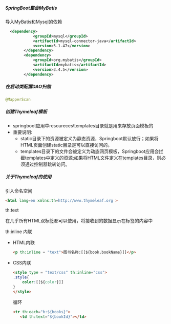 ##### SpringBoot整合MyBatis

导入MyBatis和Mysql的依赖

```xml
  <dependency>
            <groupId>mysql</groupId>
            <artifactId>mysql-connector-java</artifactId>
            <version>5.1.47</version>
        </dependency>
        <dependency>
            <groupId>org.mybatis</groupId>
            <artifactId>mybatis</artifactId>
            <version>3.4.5</version>
        </dependency>
```

##### 在启动类配置DAO扫描

```java
@MapperScan
```

##### 创建Thymeleaf模板

- springboot应用中resoureces\templates目录就是用来存放页面模板的
- 重要说明:
  - static目录下的资源被定义为静态资源，Springboot默认放行；如果将HTML页面创建static目录是可以直接访问的。
  - templates目录下的文件会被定义为动态网页模板，Springboot应用会拦截templates中定义的资源;如果将HTML文件定义在templates目录，则必须通过控制器跳转访问。



##### 关于Thymeleaf的使用

引入命名空间

```html
<html lang=en xmlns:th=http://www.thymeleaf.org >
```

th:text

在几乎所有HTML双标签都可以使用，将接收到的数据显示在标签的内容中

th:inline 内联

- HTML内联

   ```html
   <p th:inline = "text">图书名称:[[${book.bookName}]]</p>
   ```

- CSS内联

   ```html
   <style type = "text/css" th:inline="css">
   .style{
       color:[[${color}]]
   }
   </style>
   ```

  循环

  ```html
  <tr th:each="b:${books}">
     <td th:text="${bookId}"></td>
  ```

  